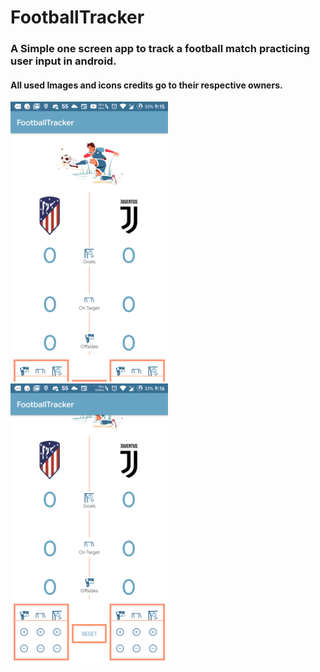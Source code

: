 # FootballTracker
### A Simple one screen app to track a football match practicing user input in android.
#### All used Images and icons credits go to their respective owners.
<img src="https://github.com/ahmdaeyz/FootballTracker/blob/master/sceen_shot_1.png" width="50%" height="50%">
<img src="https://github.com/ahmdaeyz/FootballTracker/blob/master/screen_shot_2.png" width="50%" height="50%">
